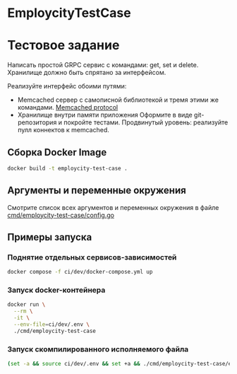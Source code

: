 # EmploycityTestCase

# Тестовое задание
Написать простой GRPC сервис с командами: get, set и delete.
Хранилище должно быть спрятано за интерфейсом.

Реализуйте интерфейс обоими путями:
- Memcached сервер с самописной библиотекой и тремя этими же командами. [Memcached protocol](https://github.com/memcached/memcached/blob/master/doc/protocol.txt)
- Хранилище внутри памяти приложения
  Оформите в виде git-репозитория и покройте тестами.
  Продвинутый уровень: реализуйте пулл коннектов к memcached.

## Сборка Docker Image
```bash
docker build -t employcity-test-case . 
```

## Аргументы и переменные окружения
Смотрите список всех аргументов и переменных окружения в файле [cmd/employcity-test-case/config.go](cmd/employcity-test-case/config.go)

## Примеры запуска
### Поднятие отдельных сервисов-зависимостей
```bash
docker compose -f ci/dev/docker-compose.yml up
```

### Запуск docker-контейнера
```bash
docker run \
  --rm \
  -it \
  --env-file=ci/dev/.env \
  ./cmd/employcity-test-case
```

### Запуск скомпилированного исполняемого файла
```bash
(set -a && source ci/dev/.env && set +a && ./cmd/employcity-test-case/employcity-test-case)
```
